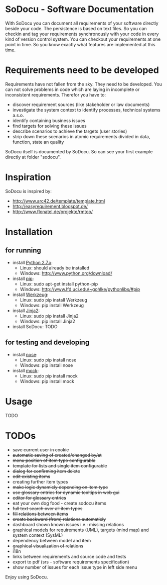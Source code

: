 # SoDocu - Software Documentation

With SoDocu you can document all requirements of your software directly beside
your code. The persistence is based on text files. So you can checkin and tag 
your requirements synchronously with your code in every kind of version control 
system. You can checkout your requirements at one point in time. So you know 
exactly what features are implemented at this time.

# Requirements need to be developed
Requirements have not fallen from the sky. They need to be developed. You can not
solve problems in code which are laying in incomplete or inconsistent 
requirements. Therefor you have to:
* discover requirement sources (like stakeholder or law documents) 
* investigate the system context to identify processes, technical systems a.s.o.
* identify containing business issues
* find targets for solving these issues
* describe scenarios to achieve the targets (user stories)
* strip down these scenarios in atomic requirements divided in data, function, 
state an quality

SoDocu itself is documented by SoDocu. So can see your first example directly
at folder "sodocu".

# Inspiration
SoDocu is inspired by:
* http://www.arc42.de/template/template.html
* http://easyrequirement.blogspot.de/
* http://www.flonatel.de/projekte/rmtoo/

# Installation
## for running
* install [Python 2.7.x](http://www.python.org/):
  * Linux: should already be installed
  * Windows: http://www.python.org/download/
* install [pip](http://www.pip-installer.org/): 
  * Linux: sudo apt-get install python-pip
  * Windows: http://www.lfd.uci.edu/~gohlke/pythonlibs/#pip
* install [Werkzeug](http://werkzeug.pocoo.org/): 
  * Linux: sudo pip install Werkzeug
  * Windows: pip install Werkzeug
* install [Jinja2](http://jinja.pocoo.org/): 
  * Linux: sudo pip install Jinja2
  * Windows: pip install Jinja2
* install SoDocu: 
TODO

## for testing and developing
* install [nose](https://nose.readthedocs.org/en/latest/): 
  * Linux: sudo pip install nose
  * Windows: pip install nose
* install [mock](https://code.google.com/p/mock/): 
  * Linux: sudo pip install mock
  * Windows: pip install mock

# Usage
TODO

# TODOs
* ~~save current user in cookie~~
* ~~automatic saving of created/changed by/at~~ 
* ~~menu position of item type configurable~~
* ~~template for lists and single item configurable~~
* ~~dialog for confirming item delete~~
* ~~edit existing items~~
* creating further item types
* ~~make logic dynamicly depending on item type~~
* ~~use glossary entries for dynamic tooltips in web gui~~
* ~~editor for glossary entries~~
* eat your own dog food - create sodocu items
* ~~full text search over all item types~~
* ~~fill relations between items~~
* ~~create backward (from) relations automaticly~~
* dashboard shown known issues i.e.: missing relations
* graphical models for requirements (UML), targets (mind map) and system context (SysML)
* dependency between model and item
* ~~graphical visualization of relations~~
* i18n
* links between requirements and source code and tests
* export to pdf (srs - software requirements specification)
* show number of issues for each issue type in left side menu

Enjoy using SoDocu.
